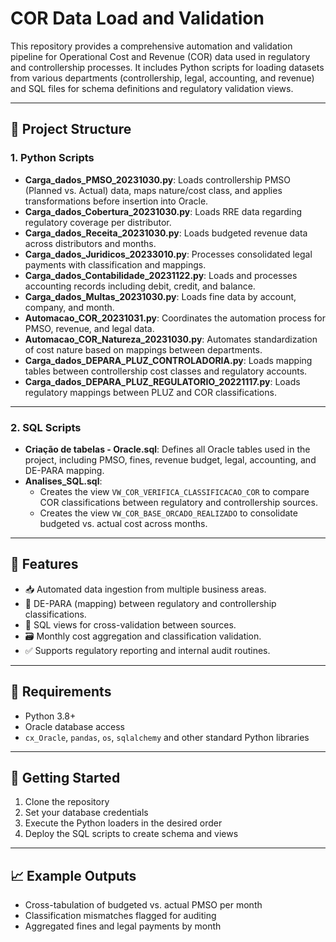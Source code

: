 # COR Data Load and Validation

This repository provides a comprehensive automation and validation pipeline for Operational Cost and Revenue (COR) data used in regulatory and controllership processes. It includes Python scripts for loading datasets from various departments (controllership, legal, accounting, and revenue) and SQL files for schema definitions and regulatory validation views.

---


## 📁 Project Structure

### 1. Python Scripts

- **Carga_dados_PMSO_20231030.py**: Loads controllership PMSO (Planned vs. Actual) data, maps nature/cost class, and applies transformations before insertion into Oracle.
- **Carga_dados_Cobertura_20231030.py**: Loads RRE data regarding regulatory coverage per distributor.
- **Carga_dados_Receita_20231030.py**: Loads budgeted revenue data across distributors and months.
- **Carga_dados_Juridicos_20233010.py**: Processes consolidated legal payments with classification and mappings.
- **Carga_dados_Contabilidade_20231122.py**: Loads and processes accounting records including debit, credit, and balance.
- **Carga_dados_Multas_20231030.py**: Loads fine data by account, company, and month.
- **Automacao_COR_20231031.py**: Coordinates the automation process for PMSO, revenue, and legal data.
- **Automacao_COR_Natureza_20231030.py**: Automates standardization of cost nature based on mappings between departments.
- **Carga_dados_DEPARA_PLUZ_CONTROLADORIA.py**: Loads mapping tables between controllership cost classes and regulatory accounts.
- **Carga_dados_DEPARA_PLUZ_REGULATORIO_20221117.py**: Loads regulatory mappings between PLUZ and COR classifications.

---

### 2. SQL Scripts

- **Criação de tabelas - Oracle.sql**: Defines all Oracle tables used in the project, including PMSO, fines, revenue budget, legal, accounting, and DE-PARA mapping.
- **Analises_SQL.sql**: 
  - Creates the view `VW_COR_VERIFICA_CLASSIFICACAO_COR` to compare COR classifications between regulatory and controllership sources.
  - Creates the view `VW_COR_BASE_ORCADO_REALIZADO` to consolidate budgeted vs. actual cost across months.

---

## 🧩 Features

- 📥 Automated data ingestion from multiple business areas.
- 🧾 DE-PARA (mapping) between regulatory and controllership classifications.
- 🧪 SQL views for cross-validation between sources.
- 🗃️ Monthly cost aggregation and classification validation.
- ✅ Supports regulatory reporting and internal audit routines.

---

## 💾 Requirements

- Python 3.8+
- Oracle database access
- `cx_Oracle`, `pandas`, `os`, `sqlalchemy` and other standard Python libraries

---

## 🏁 Getting Started

1. Clone the repository
2. Set your database credentials
3. Execute the Python loaders in the desired order
4. Deploy the SQL scripts to create schema and views

---

## 📈 Example Outputs

- Cross-tabulation of budgeted vs. actual PMSO per month
- Classification mismatches flagged for auditing
- Aggregated fines and legal payments by month



